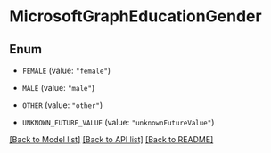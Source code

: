 # MicrosoftGraphEducationGender

## Enum


* `FEMALE` (value: `"female"`)

* `MALE` (value: `"male"`)

* `OTHER` (value: `"other"`)

* `UNKNOWN_FUTURE_VALUE` (value: `"unknownFutureValue"`)


[[Back to Model list]](../README.md#documentation-for-models) [[Back to API list]](../README.md#documentation-for-api-endpoints) [[Back to README]](../README.md)


